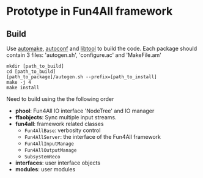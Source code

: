 # Prototype in Fun4All framework

## Build
Use [automake](https://www.gnu.org/software/automake/), [autoconf](https://www.gnu.org/software/autoconf/autoconf.html) and [libtool](https://www.gnu.org/software/libtool/) to build the code. Each package should contain 3 files: 'autogen.sh', 'configure.ac' and 'MakeFile.am'

```
mkdir [path_to_build]
cd [path_to_build]
[path_to_package]/autogen.sh --prefix=[path_to_install]
make -j 4
make install
```

Need to build using the the following order
- **phool**: Fun4All IO interface 'NodeTree' and IO manager 
- **ffaobjects**: Sync multiple input streams.
- **fun4all**: framework related classes
	- `Fun4AllBase`: verbosity control
	- `Fun4AllServer`: the interface of the Fun4All framework
	- `Fun4AllInputManage` 
	- `Fun4AllOutputManage`
	- `SubsystemReco`
- **interfaces**: user interface objects
- **modules**: user modules